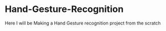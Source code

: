 # Hand-Gesture-Recognition
Here I will be Making a Hand Gesture recognition project from the scratch
